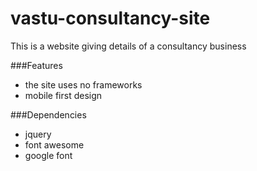 # vastu-consultancy-site
This is a website giving details of a consultancy business

###Features
* the site uses no frameworks
* mobile first design
  
###Dependencies
* jquery
* font awesome
* google font
  
